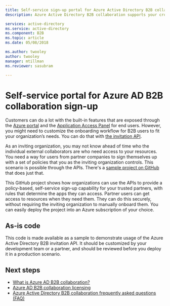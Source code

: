 ```yaml
---
title: Self-service sign-up portal for Azure Active Directory B2B collaboration | Microsoft Docs
description: Azure Active Directory B2B collaboration supports your cross-company relationships by enabling business partners to selectively access your corporate applications

services: active-directory
ms.service: active-directory
ms.component: B2B
ms.topic: article
ms.date: 05/08/2018

ms.author: twooley
author: twooley
manager: mtillman
ms.reviewer: sasubram

---
```


# Self-service portal for Azure AD B2B collaboration sign-up

Customers can do a lot with the built-in features that are exposed through the [Azure portal](https://portal.azure.com) and the [Application Access Panel](https://myapps.microsoft.com) for end users. However, you might need to customize the onboarding workflow for B2B users to fit your organization’s needs. You can do that with [the invitation API](https://developer.microsoft.com/graph/docs/api-reference/v1.0/resources/invitation).

As an inviting organization, you may not know ahead of time who the individual external collaborators are who need access to your resources. You need a way for users from partner companies to sign themselves up with a set of policies that you as the inviting organization controls. This scenario is possible through the APIs. There's a [sample project on GitHub](https://github.com/Azure/active-directory-dotnet-graphapi-b2bportal-web) that does just that.

This GitHub project shows how organizations can use the APIs to provide a policy-based, self-service sign-up capability for your trusted partners, with rules that determine the apps they can access. Partner users can get access to resources when they need them. They can do this securely, without requiring the inviting organization to manually onboard them. You can easily deploy the project into an Azure subscription of your choice.

## As-is code

This code is made available as a sample to demonstrate usage of the Azure Active Directory B2B invitation API. It should be customized by your development team or a partner, and should be reviewed before you deploy it in a production scenario.

## Next steps

* [What is Azure AD B2B collaboration?](what-is-b2b.md)
* [Azure AD B2B collaboration licensing](licensing-guidance.md)
* [Azure Active Directory B2B collaboration frequently asked questions (FAQ)](faq.md)